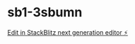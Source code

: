 # sb1-3sbumn

[Edit in StackBlitz next generation editor ⚡️](https://stackblitz.com/~/github.com/Jalapenhio/sb1-3sbumn)